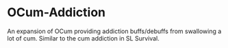 # OCum-Addiction
An expansion of OCum providing addiction buffs/debuffs from swallowing a lot of cum. Similar to the cum addiction in SL Survival.
